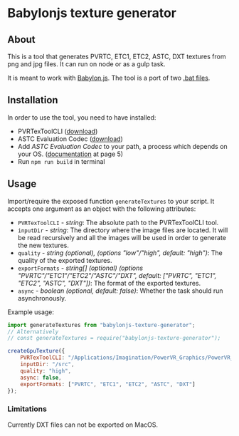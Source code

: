 # Babylonjs texture generator

## About

This is a tool that generates PVRTC, ETC1, ETC2, ASTC, DXT textures from png and jpg files. It can run on node or as a gulp task.

It is meant to work with [Babylon.js](https://github.com/BabylonJS/Babylon.js). The tool is a port of two [.bat files](https://github.com/BabylonJS/Babylon.js/tree/master/Tools/CompressedTextured).

## Installation

In order to use the tool, you need to have installed:

* PVRTexToolCLI ([download](https://www.imgtec.com/developers/powervr-sdk-tools/installers/))
* ASTC Evaluation Codec ([download](https://github.com/ARM-software/astc-encoder/tree/master/Binary))
* Add *ASTC Evaluation Codec* to your path, a process which depends on your OS. ([documentation](http://cdn.imgtec.com/sdk-documentation/PVRTexTool.User+Manual.pdf) at page 5)
* Run `npm run build` in terminal

## Usage

Import/require the exposed function `generateTextures` to your script. It accepts one argument as an object with the following attributes:

* `PVRTexToolCLI` - *string*: The absolute path to the PVRTexToolCLI tool.
* `inputDir` - *string*: The directory where the image files are located. It will be read recursively and all the images will be used in order to generate the new textures.
* `quality` - *string (optional), (options "low"/"high", default: "high")*: The quality of the exported textures.
* `exportFormats` - *string[] (optional) (options "PVRTC"/"ETC1"/"ETC2"/"ASTC"/"DXT", default: ["PVRTC", "ETC1", "ETC2", "ASTC", "DXT"])*: The format of the exported textures.
* `async` - *boolean (optional, default: false)*: Whether the task should run asynchronously.

Example usage:
```javascript
import generateTextures from "babylonjs-texture-generator";
// Alternatively
// const generateTextures = require("babylonjs-texture-generator");

createGpuTexture({
    PVRTexToolCLI: "/Applications/Imagination/PowerVR_Graphics/PowerVR_Tools/PVRTexTool/CLI/OSX_x86/PVRTexToolCLI",
    inputDir: "/src",
    quality: "high",
    async: false,
    exportFormats: ["PVRTC", "ETC1", "ETC2", "ASTC", "DXT"]
});
```

### Limitations

Currently DXT files can not be exported on MacOS.

